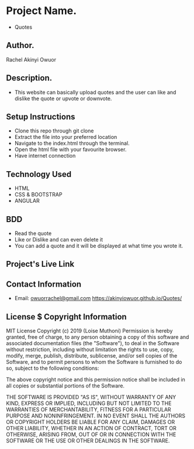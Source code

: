 # Project Name.
* Quotes
## Author.
Rachel Akinyi Owuor

## Description.
* This website can basically upload quotes and the user can like and dislike the quote or upvote or downvote.
## Setup Instructions
* Clone this repo through git clone
* Extract the file into your preferred location
* Navigate to the index.html through the terminal.
* Open the html file with your favourite browser.
* Have internet connection
## Technology Used
* HTML
* CSS & BOOTSTRAP
* ANGULAR
## BDD
* Read the quote
* Like or Dislike and can even delete it
* You can add a quote and it will be displayed at what time you wrote it.
## Project's Live Link

## Contact Information
* Email: owuorrachel@gmail.com
 https://akinyiowuor.github.io/Quotes/
## License $ Copyright Information
MIT License Copyright (c) 2019 (Loise Muthoni) Permission is hereby granted, free of charge, to any person obtaining a copy of this software and associated documentation files (the "Software"), to deal in the Software without restriction, including without limitation the rights to use, copy, modify, merge, publish, distribute, sublicense, and/or sell copies of the Software, and to permit persons to whom the Software is furnished to do so, subject to the following conditions:

The above copyright notice and this permission notice shall be included in all copies or substantial portions of the Software.

THE SOFTWARE IS PROVIDED "AS IS", WITHOUT WARRANTY OF ANY KIND, EXPRESS OR IMPLIED, INCLUDING BUT NOT LIMITED TO THE WARRANTIES OF MERCHANTABILITY, FITNESS FOR A PARTICULAR PURPOSE AND NONINFRINGEMENT. IN NO EVENT SHALL THE AUTHORS OR COPYRIGHT HOLDERS BE LIABLE FOR ANY CLAIM, DAMAGES OR OTHER LIABILITY, WHETHER IN AN ACTION OF CONTRACT, TORT OR OTHERWISE, ARISING FROM, OUT OF OR IN CONNECTION WITH THE SOFTWARE OR THE USE OR OTHER DEALINGS IN THE SOFTWARE.
